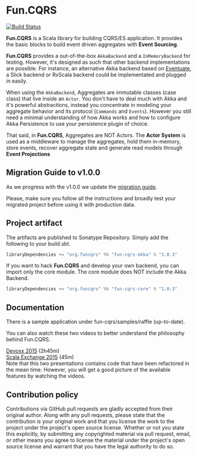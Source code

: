 

# Fun.CQRS


[![Build Status](https://travis-ci.org/fun-cqrs/fun-cqrs.svg?branch=develop)](https://travis-ci.org/fun-cqrs/fun-cqrs) 

**Fun.CQRS** is a Scala library for building CQRS/ES application. It provides the basic blocks to build event driven aggregates with **Event Sourcing**.

**Fun.CQRS** provides a out-of-the-box `AkkaBackend` and a `InMemoryBackend` for testing. However, it's designed as such that other backend implementations are possible. For instance, an alternative Akka backend based on [Eventuate](https://github.com/RBMHTechnology/eventuate), a Slick backend or RxScala backend could be implementated and plugged in easily.

When using the `AkkaBackend`, Aggregates are immutable classes (case class) that live inside an `Actor`. You don't have to deal much with Akka and it's powerful abstractions, instead you concentrate in modeling your aggregate behavior and its protocol (`Commands` and `Events`). However you still need a minimal understanding of how Akka works and how to configure Akka Persistence to use your persistence plugin of choice.

That said, in **Fun.CQRS**, Aggregates are NOT Actors. The **Actor System** is used as a middleware to manage the aggregates, hold them in-memory, store events, recover aggregate state and generate read models through  **Event Projections**

## Migration Guide to v1.0.0

As we progress with the v1.0.0 we update the [migration guide](https://github.com/fun-cqrs/fun-cqrs/blob/develop/migration-v1.0.0.md). 

Please, make sure you follow all the instructions and broadly test your migrated project before using it with production data.


## Project artifact

The artifacts are published to Sonatype Repository. Simply add the following to your build.sbt.

```scala
libraryDependencies += "org.funcqrs" %% "fun-cqrs-akka" % "1.0.3"
```

If you want to hack **Fun.CQRS** and develop your own backend, you can import only the core module.
The core module does NOT include the Akka Backend.

```scala
libraryDependencies += "org.funcqrs" %% "fun-cqrs-core" % "1.0.3"
```

## Documentation

There is a sample application under fun-cqrs/samples/raffle (up-to-date). 

You can also watch these two videos to better understand the philosophy behind Fun.CQRS.

[Devoxx 2015](https://www.youtube.com/watch?v=fQkKu4tTgCE) (2h45m)  
[Scala Exchange 2015](https://skillsmatter.com/skillscasts/7047-building-a-cqrs-application-using-the-scala-type-system-and-akka) (45m)  
 Note that this two presentations contains code that have been refactored in the mean time. However, you will get a good picture of the available features by watching the videos. 
  

## Contribution policy

Contributions via GitHub pull requests are gladly accepted from their original author. Along with any pull requests, please state that the contribution is your original work and that you license the work to the project under the project's open source license. Whether or not you state this explicitly, by submitting any copyrighted material via pull request, email, or other means you agree to license the material under the project's open source license and warrant that you have the legal authority to do so.
